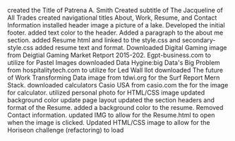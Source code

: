 created the Title of Patrena A. Smith
Created subtitle of The Jacqueline of All Trades
created navigational titles About, Work, Resume, and Contact Information
installed header image a picture of a lake.
Developed the initial footer.
added text color to the header.
Added a paragraph to the about me section.
added Resume html and linked to the style.css and secondary-style.css
added resume text and format.
Downloaded Digital Gaming image from Deigtial Gaming Market Retport 2015-202. Egpt-business.com to utilize for Pastel Images
downloaded Data Hygine:big Data's Big Problem from hospitalitytech.com to utilize for Led Wall llot
downloaded The future of Work Transforming Data image from tdwi.org for the Surf Report Mern Stack.
downloaded calculators Casio USA from casio.com the for the image for calculator.
utilized personal photo for HTML/CSS image
updated background color
update page  layout 
updated the section headers and format of the Resume.
added a background color to the resume. Removed Contact information.
updated IMG to allow for the Resume.html to open when the image is clicked.
Updated HTML/CSS image to allow for the Horiseon challenge (refactoring) to load